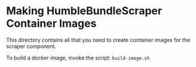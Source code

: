 # Making HumbleBundleScraper Container Images

This directory contains all that you need to create container images for the
scraper component.


To build a docker image, invoke the script: `build-image.sh`
